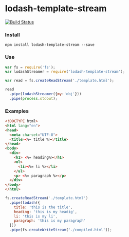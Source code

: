 # lodash-template-stream


[![Build Status](https://travis-ci.org/jacksongeller/lodash-template-stream.svg)](https://travis-ci.org/jacksongeller/lodash-template-stream)


### Install 

`npm install lodash-template-stream --save`


### Use

```js
var fs = require('fs');
var lodashStreamer = require('lodash-template-stream');

var read = fs.createReadStream('./template.html');

read
  .pipe(lodashStreamer({my:'obj'}))
  .pipe(process.stdout);

```


### Examples


```html
<!DOCTYPE html>
<html lang="en">
<head>
  <meta charset="UTF-8">
  <title><%= title %></title>
</head>
<body>
  <div>
    <h1> <%= heading%></h1>
    <ul>
      <li><%= li %></li>
    </ul>
    <p> <%= paragraph %></p>
  </div>
</body>
</html>
```

```js
fs.createReadStream('./template.html')
  .pipe(lodash({
    title: 'this is the title',
    heading: 'this is my headig',
    li: 'this is my li',
    paragraph: 'this is my paragraph'
  }))
  .pipe(fs.createWriteStream('./compiled.html'));
```




